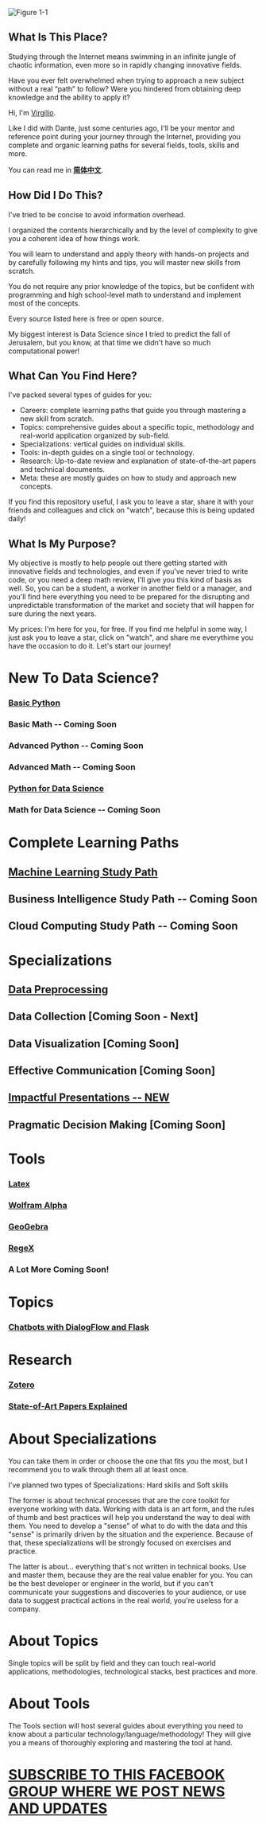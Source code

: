 ![Figure 1-1](https://raw.github.com/clone95/Data-Science-Study-Paths-March-2019/master/map_eng.png "1") 

## What Is This Place?

Studying through the Internet means swimming in an infinite jungle of chaotic information, even more so in rapidly changing innovative fields. 

Have you ever felt overwhelmed when trying to approach a new subject without a real “path” to follow? Were you hindered from obtaining deep knowledge and the ability to apply it?

Hi, I'm [Virgilio](https://en.wikipedia.org/wiki/Virgil). 

Like I did with Dante, just some centuries ago, I'll be your mentor and reference point during your journey through the Internet, providing you complete and organic learning paths for several fields, tools, skills and more. 

You can read me in **[简体中文](zh-CN/README.md)**.

## How Did I Do This?

I've tried to be concise to avoid information overhead.

I organized the contents hierarchically and by the level of complexity to give you a coherent idea of how things work.   

You will learn to understand and apply theory with hands-on projects and by carefully following my hints and tips, you will master new skills from scratch. 

You do not require any prior knowledge of the topics, but be confident with programming and high school-level math to understand and implement most of the concepts.

Every source listed here is free or open source. 

My biggest interest is Data Science since I tried to predict the fall of Jerusalem, but you know, at that time we didn't have so much computational power!

## What Can You Find Here?

I've packed several types of guides for you: 

- Careers: complete learning paths that guide you through mastering a new skill from scratch.
- Topics: comprehensive guides about a specific topic, methodology and real-world application organized by sub-field.
- Specializations: vertical guides on individual skills.
- Tools: in-depth guides on a single tool or technology.
- Research: Up-to-date review and explanation of state-of-the-art papers and technical documents.
- Meta: these are mostly guides on how to study and approach new concepts. 

If you find this repository useful, I ask you to leave a star, share it with your friends and colleagues and click on "watch", because this is being updated daily!

## What Is My Purpose?

My objective is mostly to help people out there getting started with innovative fields and technologies, and even if you've never tried to write code, or you need a deep math review, I'll give you this kind of basis as well. So, you can be a student, a worker in another field or a manager, and you'll find here everything you need to be prepared for the disrupting and unpredictable transformation of the market and society that will happen for sure during the next years.

My prices: I'm here for you, for free. If you find me helpful in some way, I just ask you to leave a star, click on "watch", and share me everythime you have the occasion to do it. Let's start our journey!

# New To Data Science?
### [Basic Python](NewToDataScience/PythonBasic.md)
### Basic Math  --  Coming Soon
### Advanced Python  --  Coming Soon
### Advanced Math  --  Coming Soon
### [Python for Data Science](NewToDataScience/PythonDataScience.ipynb)
### Math for Data Science  --  Coming Soon

# Complete Learning Paths
## [Machine Learning Study Path](LearningPaths/Machine%20Learning%20Engineer%20Career%20Path)  
## Business Intelligence Study Path --  Coming Soon
## Cloud Computing Study Path --  Coming Soon

# Specializations
## [Data Preprocessing](Specializations/HardSkills/DataPreprocessing.md)
## Data Collection  [Coming Soon - Next]
## Data Visualization  [Coming Soon]

## Effective Communication [Coming Soon]
## [Impactful Presentations -- **NEW**](Specializations/SoftSkills/ImpactfulPresentations.md)
## Pragmatic Decision Making  [Coming Soon]

# Tools
### [Latex](Tools/Latex.md) 
### [Wolfram Alpha](Tools/WolframAlpha.md)
### [GeoGebra](Tools/GeoGebra.md)
### [RegeX](Tools/Regex.ipynb)
### A Lot More Coming Soon!

# Topics
### [Chatbots with DialogFlow and Flask](Topics/DialogFlow.md)

# Research
### [Zotero](Research/Zotero.md)
### [State-of-Art Papers Explained](Research/Papers.md)

# About Specializations

You can take them in order or choose the one that fits you the most, but I recommend you to walk through them all at least once.

I've planned two types of Specializations: Hard skills and Soft skills

The former is about technical processes that are the core toolkit for everyone working with data. Working with data is an art form, and the rules of thumb and best practices will help you understand the way to deal with them. You need to develop a "sense" of what to do with the data and this "sense" is primarily driven by the situation and the experience. Because of that, these specializations will be strongly focused on exercises and practice.

The latter is about... everything that's not written in technical books. Use and master them, because they are the real value enabler for you. You can be the best developer or engineer in the world, but if you can't communicate your suggestions and discoveries to your audience, or use data to suggest practical actions in the real world, you're useless for a company. 

# About Topics

Single topics will be split by field and they can touch real-world applications, methodologies, technological stacks, best practices and more. 

# About Tools

The Tools section will host several guides about everything you need to know about a particular technology/language/methodology! They will give you a means of thoroughly exploring and mastering the tool at hand.

# [SUBSCRIBE TO THIS FACEBOOK GROUP WHERE WE POST NEWS AND UPDATES](https://www.facebook.com/groups/mathfordatascience/)

